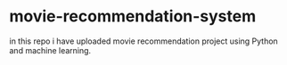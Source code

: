 # movie-recommendation-system
in this repo i have uploaded movie recommendation project using Python and machine learning.
